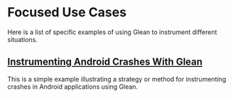 # Focused Use Cases

Here is a list of specific examples of using Glean to instrument different situations.

## [Instrumenting Android Crashes With Glean](instrument-android-crashes-example.md)

This is a simple example illustrating a strategy or method for instrumenting crashes in Android applications using Glean.
